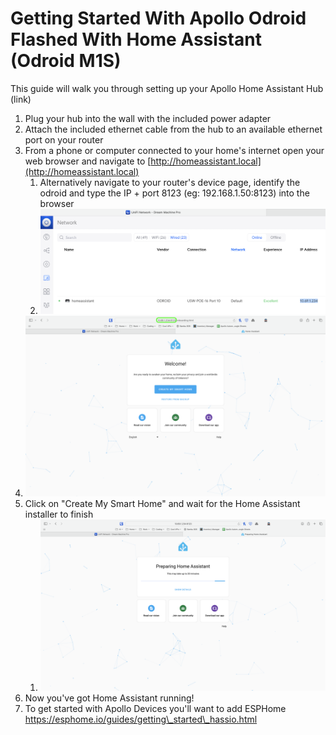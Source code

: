 # Getting Started With Apollo Odroid Flashed With Home Assistant (Odroid M1S)

This guide will walk you through setting up your Apollo Home Assistant Hub (link)

1. Plug your hub into the wall with the included power adapter
2. Attach the included ethernet cable from the hub to an available ethernet port on your router
3. From a phone or computer connected to your home's internet open your web browser and navigate to [http://homeassistant.local](http://homeassistant.local)
    1. Alternatively navigate to your router's device page, identify the odroid and type the IP + port 8123 (eg: 192.168.1.50:8123) into the browser
    2. ![Screenshot 2024-06-14 at 2.42.08 PM.png](assets/screenshot-2024-06-14-at-2-42-08-pm.png)
4. ![Screenshot 2024-06-14 at 2.44.04 PM.png](assets/screenshot-2024-06-14-at-2-44-04-pm.png)
5. Click on "Create My Smart Home" and wait for the Home Assistant installer to finish 
    1. ![Screenshot 2024-06-14 at 2.42.41 PM.png](assets/screenshot-2024-06-14-at-2-42-41-pm.png)
6. Now you've got Home Assistant running!
7. To get started with Apollo Devices you'll want to add ESPHome https://esphome.io/guides/getting\_started\_hassio.html